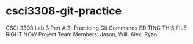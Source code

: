 # csci3308-git-practice
CSCI 3308 Lab 3 Part A.3: Practicing Git Commands
EDITING THIS FILE RIGHT NOW
Project Team Members: Jason, Will, Alex, Ryan